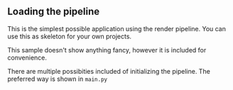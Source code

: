
## Loading the pipeline

This is the simplest possible application using the render pipeline.
You can use this as skeleton for your own projects.

This sample doesn't show anything fancy, however it is included for convenience.

There are multiple possibities included of initializing the pipeline.
The preferred way is shown in `main.py`
